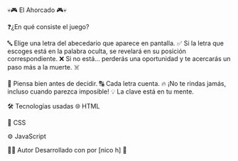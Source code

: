 💀🎮 El Ahorcado 🎮💀

❓¿En qué consiste el juego?

🔤 Elige una letra del abecedario que aparece en pantalla.
✅ Si la letra que escoges está en la palabra oculta, se revelará en su posición correspondiente.
❌ Si no está... perderás una oportunidad y te acercarás un paso más a la muerte. ☠️

🧠 Piensa bien antes de decidir.
🔠 Cada letra cuenta.
🔥 ¡No te rindas jamás, incluso cuando parezca imposible!
💡 La clave está en tu mente.

🛠️ Tecnologías usadas
🌐 HTML

🎨 CSS

⚙️ JavaScript

👨‍💻 Autor
Desarrollado con por [nico h] 🚀

